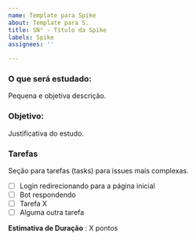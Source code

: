 ```yaml
---
name: Template para Spike
about: Template para S.
title: SN° - Título da Spike
labels: Spike
assignees: ''

---
```


### O que será estudado:
Pequena e objetiva descrição.

### Objetivo:
Justificativa do estudo.

### Tarefas
Seção para tarefas (tasks) para issues mais complexas. 
- [ ] Login redirecionando para a página inicial
- [ ] Bot respondendo
- [ ] Tarefa X
- [ ] Alguma outra tarefa

**Estimativa de Duração** : X pontos
